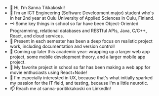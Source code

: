 - 👋 Hi, I’m Sanna Tikkakoski!
- 👀 I’m an ICT Engineering (Software Development major) student who's in her 2nd year at Oulu University of Applied Sciences in Oulu, Finland.
- 🗝️ Some key things in school so far have been Object-Oriented Programming, relational databases and RESTful APIs, Java, C/C++, React, and cloud services.
- 🏢 Present in each semester has been a deep focus on realistic project work, including documentation and version control!
- 🤖 Coming up later this academic year: wrapping up a larger web app project, some mobile development theory, and a larger mobile app project.
- 🏦 My favorite project in school so far has been making a web app for movie enthusiasts using React+Node!
- 💞️ I'm especially interested in UX, because that's what initially sparked my passion for the IT field, and testing, because I'm a little neurotic.
- 📫 Reach me at sanna-poritikkakoski on LinkedIn!

<!---
sannatikk/sannatikk is a ✨ special ✨ repository because its `README.md` (this file) appears on your GitHub profile.
You can click the Preview link to take a look at your changes.
--->
